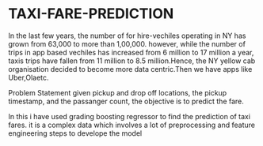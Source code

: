 # TAXI-FARE-PREDICTION
In the last few years, the number of for hire-vechiles operating in NY has grown from 63,000 to more than 1,00,000. however, while the number of trips in app based vechiles has increased from 6 million to
17 million a year, taxis trips have fallen from 11 million to 8.5 million.Hence, the NY yellow cab organisation decided to become more data centric.Then we have apps like Uber,Olaetc.

Problem Statement
given pickup and drop off locations, the pickup timestamp, and the passanger count, the objective is to predict the fare.

In this i have used grading boosting regressor to  find the prediction of taxi fares. it is a complex data which involves a lot of preprocessing and feature engineering steps to develope the model
